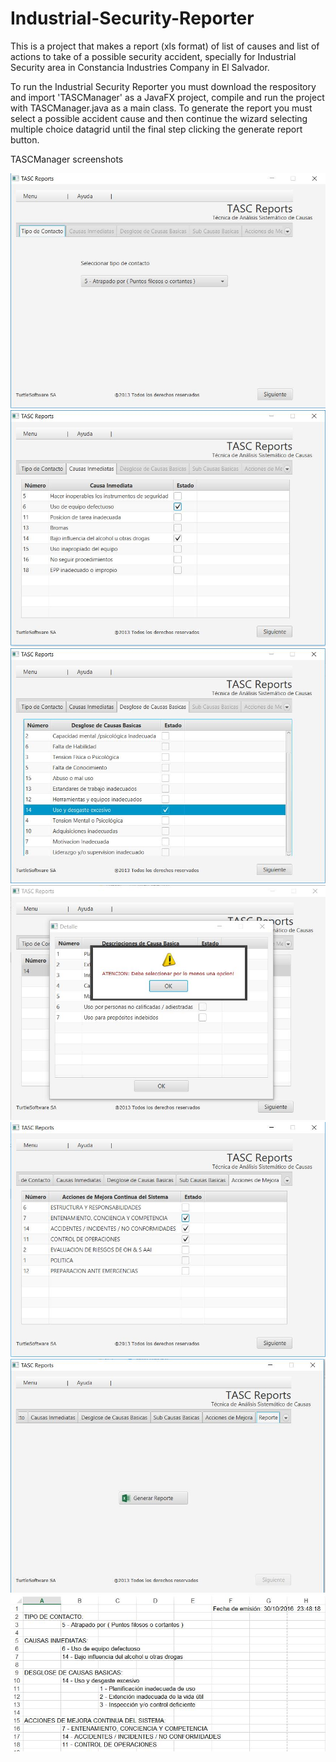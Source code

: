 # Industrial-Security-Reporter

This is a project that makes a report (xls format) of list of causes and list of actions to take of a possible security accident, specially for Industrial Security area in Constancia Industries Company in El Salvador.

To run the Industrial Security Reporter you must download the respository and import 'TASCManager' as a JavaFX project, compile and run the project 
with TASCManager.java as a main class. To generate the report you must select a possible accident cause and then continue the wizard selecting multiple choice datagrid until the final step clicking the generate report button.

TASCManager screenshots

![alt tag](https://raw.githubusercontent.com/GelukkigTurtle/Industrial-Security-Reporter/master/screenshots/1.jpg)
![alt tag](https://raw.githubusercontent.com/GelukkigTurtle/Industrial-Security-Reporter/master/screenshots/2.jpg)
![alt tag](https://raw.githubusercontent.com/GelukkigTurtle/Industrial-Security-Reporter/master/screenshots/3.jpg)
![alt tag](https://raw.githubusercontent.com/GelukkigTurtle/Industrial-Security-Reporter/master/screenshots/4.jpg)
![alt tag](https://raw.githubusercontent.com/GelukkigTurtle/Industrial-Security-Reporter/master/screenshots/5.jpg)
![alt tag](https://raw.githubusercontent.com/GelukkigTurtle/Industrial-Security-Reporter/master/screenshots/6.jpg)
![alt tag](https://raw.githubusercontent.com/GelukkigTurtle/Industrial-Security-Reporter/master/screenshots/7.jpg)
